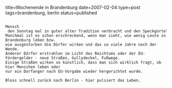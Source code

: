 title=Wochenende in Brandenburg
date=2007-02-04
type=post
tags=brandenburg, berlin
status=published
~~~~~~

Mensch - den Sonntag mal in guter alter Tradition verbracht und den Speckgürtel Berlins erkundet.
Manchmal ist es schon erschreckend, wenn man sieht, wie wenig Leute in Brandenburg leben bzw.
wie ausgestorben die Dörfer wirken und das so viele Jahre nach der Wende.
Anderer Dörfer erstrahlen im Licht des Reichtums oder der EU-Fördergelder - neue Straßen, Gullydeckel, Fußwege.
Einige Straßen wirken so künstlich, dass man sich wirklich fragt, ob hier Menschen leben oder
nur ein Dorfanger nach EU-Vorgabe wieder hergerichtet wurde.

Bloss schnell zurück nach Berlin - hier pulsiert das Leben.
